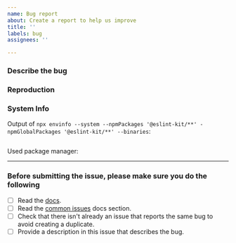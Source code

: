 ```yaml
---
name: Bug report
about: Create a report to help us improve
title: ''
labels: bug
assignees: ''

---
```


<!--
  !!! IMPORTANT !!!
  Please do not ignore this template.
  If you do, your issue will be closed immediately.
-->

### Describe the bug

<!-- A clear and concise description of what the bug is. -->

### Reproduction

<!--
  Please provide a link to a repo that can reproduce the problem you ran into.

  A reproduction is required unless you are absolutely sure that the issue is obvious and the provided information is enough to understand the problem.
-->

### System Info

Output of `npx envinfo --system --npmPackages '@eslint-kit/**' -npmGlobalPackages '@eslint-kit/**' --binaries`:

```node

```

Used package manager: <!-- npm | yarn | pnpm -->

---

### Before submitting the issue, please make sure you do the following

- [ ] Read the [docs](https://eslint-kit.gitbook.io/eslint-kit/).
- [ ] Read the [common issues](https://eslint-kit.gitbook.io/eslint-kit/common-issues) docs section.
- [ ] Check that there isn't already an issue that reports the same bug to avoid creating a duplicate.
- [ ] Provide a description in this issue that describes the bug.
